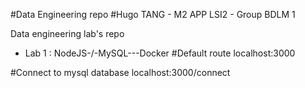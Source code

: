 
#Data Engineering repo
#Hugo TANG - M2 APP LSI2 - Group BDLM 1

Data engineering lab's repo

- Lab 1 : NodeJS-/-MySQL---Docker
#Default route localhost:3000

#Connect to mysql database localhost:3000/connect